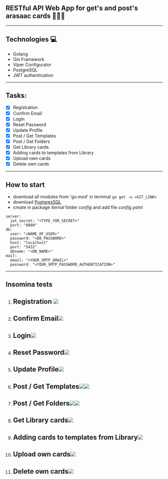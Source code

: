 ## RESTful API Web App for get's and post's arasaac cards  📒📗📕
***
## Technologies 💻

-  Golang
-  Gin Framework
-  Viper Configurator
-  PostgreSQL
-  JWT authentication
***
## Tasks:
- [x]  Registration
- [x]  Confirm Email
- [x]  Login
- [x]  Reset Password
- [x]  Update Profile
- [x]  Post / Get Templates
- [x]  Post / Get Folders
- [x]  Get Library cards
- [x]  Adding cards to templates from Library
- [x]  Upload own cards
- [x]  Delete own cards
***
## How to start
- download all modules from 'go.mod' in terminal `go get -u <GIT_LINK>`
- download [PostgresSQL](https://www.postgresql.org/download/)
- create in package *iternal* folder *config* and add file *config.yaml*
```
server:
  jwt_secret: "<TYPE_YOR_SECRET>"
  port: "8080"
db:
  user: "<NAME_OF_USER>"
  password: "<DB_PASSWORD>"
  host: "localhost"
  port: "5432"
  dbname: "<DB_NAME>"
mail:
  email: "<YOUR_SMTP_GMAIL>"
  password: "<YOUR_SMTP_PASSWORD_AUTHENTICATION>"
  ```
***
## Insomina tests

1. ## Registration <img src="./gitimages/Register.png">
2. ## Confirm Email<img src="./gitimages/Confirm.png">
3. ## Login<img src="./gitimages/Login.png">
4. ## Reset Password<img src="./gitimages/ResetPassword.png">
5. ## Update Profile<img src="./gitimages/Update.png">
6. ## Post / Get Templates<img src="./gitimages/PostTemp.png"><img src="./gitimages/GetTemp.png">
7. ## Post / Get Folders<img src="./gitimages/PostFolder.png"><img src="./gitimages/GetFolders.png">
8. ## Get Library cards<img src="./gitimages/GetLibrary.png">
9. ## Adding cards to templates from Library<img src="./gitimages/AddFromLibrary.png">
10. ## Upload own cards<img src="./gitimages/Upload.png">
11.  ## Delete own cards<img src="./gitimages/Delete.png">
